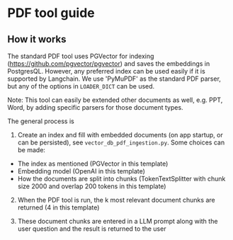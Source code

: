 # PDF tool guide
## How it works

The standard PDF tool uses PGVector for indexing (https://github.com/pgvector/pgvector) and saves the embeddings in PostgresQL. However, any preferred index can be used easily if it is supported by Langchain. We use 'PyMuPDF' as the standard PDF parser, but any of the options in `LOADER_DICT` can be used.

Note: This tool can easily be extended other documents as well, e.g. PPT, Word, by adding specific parsers for those document types.

The general process is

1) Create an index and fill with embedded documents (on app startup, or can be persisted), see `vector_db_pdf_ingestion.py`. Some choices can be made:
 - The index as mentioned (PGVector in this template)
 - Embedding model (OpenAI in this template)
 - How the documents are split into chunks (TokenTextSplitter with chunk size 2000 and overlap 200 tokens in this template)

2) When the PDF tool is run, the k most relevant document chunks are returned (4 in this template)

3) These document chunks are entered in a LLM prompt along with the user question and the result is returned to the user
